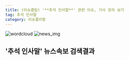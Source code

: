 ```yaml
---
title: (이슈클립) '**추석 인사말**' 관련 이슈, 기사 모아 보기
tag: 추석 인사말
category: 이슈클리핑
---
```

![wordcloud](https://s3.ap-northeast-2.amazonaws.com/lyrics101-wordcloud/2018-09-21-1537499426.png)
![news_img](https://user-images.githubusercontent.com/42597476/44507050-1206f400-a6e4-11e8-8d98-7ffbfebb353f.png)
## **'**추석 인사말**'** 뉴스속보 검색결과

